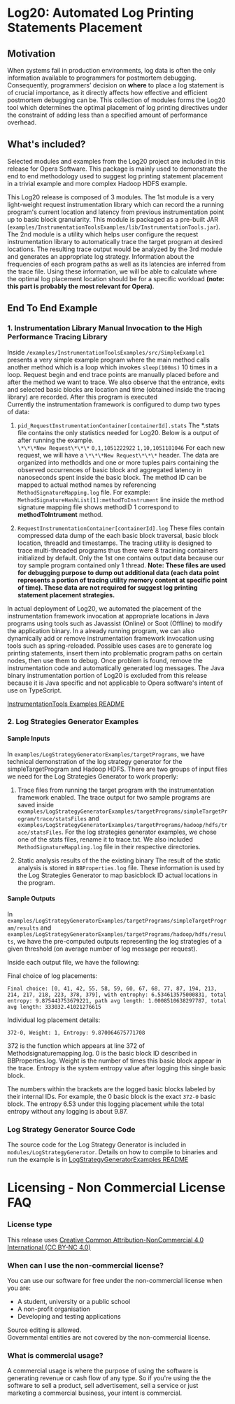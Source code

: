 # Log20: Automated Log Printing Statements Placement

## Motivation
When systems fail in production environments, log data is often
the only information available to programmers for postmortem debugging.
Consequently, programmers’ decision on **where** to place a log statement
is of crucial importance, as it directly affects how effective
and efficient postmortem debugging can be. This collection of modules
forms the Log20 tool which determines the optimal placement of
log printing directives under the constraint of adding less than a
specified amount of performance overhead.

## What's included? 
Selected modules and examples from the Log20 project are included 
in this release for Opera Software.
This package is mainly used to demonstrate the end to end methodology used 
to suggest log printing statement placement in a trivial example 
and more complex Hadoop HDFS example. 

This Log20 release is composed of 3 modules.
The 1st module is a very light-weight request instrumentation library
which can record the a running program's current location and latency
from previous instrumentation point up to basic block granularity.
This module is packaged as a pre-built JAR (`examples/InstrumentationToolsExamples/lib/InstrumentationTools.jar`). 
The 2nd module is a utility which helps user configure the request
instrumentation library to automatically trace the target program
at desired locations. The resulting trace output would be analyzed
by the 3rd module and generates an appropriate log strategy. 
Information about the frequencies of each program
paths as well as its latencies are inferred from the trace file.
Using these information, we will be able to calculate where the
optimal log placement location should be for a specific workload 
**(note: this part is probably the most relevant for Opera)**.

## End To End Example
### 1. Instrumentation Library Manual Invocation to the High Performance Tracing Library
Inside `/examples/InstrumentationToolsExamples/src/SimpleExample1` presents a very simple
example program where the main method calls another method which is a loop which invokes 
`sleep(100ms)` 10 times in a loop. 
Request begin and end trace points are manually placed before and after the method we want to trace.
We also observe that the entrance, exits and selected basic blocks are location and time 
(obtained inside the tracing library) are recorded.
After this program is executed  
Currently the instrumentation framework is configured to dump two types of data:   

1) `pid_RequestInstrumentationContainer[containerId].stats` 
The *.stats file contains the only statistics needed for Log20. 
Below is a output of after running the example.   
`\*\*\*New Request\*\*\*`
`0,1,1051222922`
`1,10,1051181046`
For each new request, we will have a `\*\*\*New Request\*\*\*` header.
The data are organized into methodIds and one or more tuples pairs containing the observed
occurrences of basic block and aggregated latency in nanoseconds spent inside the basic block.
The method ID can be mapped to actual method names by referencing `MethodSignatureMapping.log` file. 
For example: `MethodSignatureHashList[1]:methodToInstrument` line inside the 
method signature mapping file shows methodID 1 correspond to **methodToIntrument** method. 

2) `RequestInstrumentationContainer[containerId].log`
These files contain compressed data dump of the each basic block traversal, 
basic block location, threadId and timestamps. 
The tracing utility is designed to trace multi-threaded programs thus there were 8 
tracining containers initialized by default. 
Only the 1st one contains output data because our toy sample program contained only 1 thread.
**Note: These files are used for debugging purpose to dump out additional data 
(each data point represents a portion of tracing utility memory content at specific point of time). 
These data are not required for suggest log printing statement placement strategies.**

In actual deployment of Log20, we automated the placement of the instrumentation framework invocation 
at appropriate locations in Java programs using tools such as 
Javassist (Online) or Soot (Offline) to modify the application binary.
In a already running program, we can also dynamically add or remove instrumentation framework invocation 
using tools such as spring-reloaded. 
Possible uses cases are to generate log printing statements, 
insert them into problematic program paths on certain nodes, 
then use them to debug. Once problem is found, 
remove the instrumentation code and automatically generated log messages.
The Java binary instrumentation portion of Log20 is excluded from this release because it is Java specific 
and not applicable to Opera software's intent of use on TypeScript.

[InstrumentationTools Examples README](examples/InstrumentationToolsExamples/README.md) 
 
### 2. Log Strategies Generator Examples
#### Sample Inputs
In `examples/LogStrategyGeneratorExamples/targetPrograms`, we have technical demonstration of the 
log strategy generator for the simpleTargetProgram and Hadoop HDFS.
There are two groups of input files we need for the Log Strategies Generator to work properly: 
   
1) Trace files from running the target program with the instrumentation framework enabled. 
The trace output for two sample programs are saved inside 
`examples/LogStrategyGeneratorExamples/targetPrograms/simpleTargetProgram/trace/statsFiles`
and 
`examples/LogStrategyGeneratorExamples/targetPrograms/hadoop/hdfs/trace/statsFiles`. 
For the log strategies generator examples, we chose one of the stats files, rename it to trace.txt. 
We also included `MethodSignatureMappling.log` file in their respective directories. 

2) Static analysis results of the the existing binary
The result of the static analysis is stored in `BBProperties.log` file.
These information is used by the Log Strategies Generator to map basicblock ID actual locations in the program.
 
#### Sample Outputs
In `examples/LogStrategyGeneratorExamples/targetPrograms/simpleTargetProgram/results` 
and
`examples/LogStrategyGeneratorExamples/targetPrograms/hadoop/hdfs/results`, 
we have the pre-computed outputs representing the log strategies of a given threshold 
(on average number of log message per request). 

Inside each output file, we have the following: 

Final choice of log placements:

    Final choice: [0, 41, 42, 55, 58, 59, 60, 67, 68, 77, 87, 194, 213, 214, 217, 218, 223, 378, 379], with entrophy: 6.534613575000831, total entropy: 9.875443753679221, path avg length: 1.0008510638297787, total avg length: 333032.41021276615
	
Individual log placement details:

    372-0, Weight: 1, Entropy: 9.870064675771708
	
372 is the function which appears at line 372 of Methodsignaturemapping.log.
0 is the basic block ID described in BBProperties.log.
Weight is the number of times this basic block appear in the trace.
Entropy is the system entropy value after logging this single basic block.

The numbers within the brackets are the logged basic blocks labeled by their internal IDs. 
For example, the 0 basic block is the exact `372-0` basic block. 
The entropy 6.53 under this logging placement while the total entropy without any logging is about 9.87. 


### Log Strategy Generator Source Code
The source code for the Log Strategy Generator is included in `modules/LogStrategyGenerator`. 
Details on how to compile to binaries and run the example is in 
[LogStrategyGeneratorExamples README](examples/LogStrategyGeneratorExamples/README.md) 


# Licensing - Non Commercial License FAQ
### License type
This release uses [Creative Common Attribution-NonCommercial 4.0 International (CC BY-NC 4.0)](https://creativecommons.org/licenses/by-nc/4.0/)


### When can I use the non-commercial license?
You can use our software for free under the non-commercial license when you are: 
- A student, university or a public school
- A non-profit organisation
- Developing and testing applications   

Source editing is allowed.   
Governmental entities are not covered by the non-commercial license. 

### What is commercial usage?
A commercial usage is where the purpose of using the software is generating revenue or cash flow of any type.
So if you're using the the software to sell a product, sell advertisement, 
sell a service or just marketing a commercial business, your intent is commercial. 

